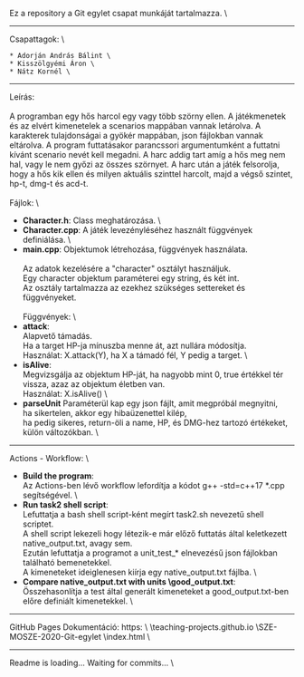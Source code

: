 Ez a repository a Git egylet csapat munkáját tartalmazza. \

---

Csapattagok: \

	* Adorján András Bálint \
	* Kisszölgyémi Áron \
	* Nátz Kornél \

---

Leírás: \
 \
A programban egy hős harcol egy vagy több szörny ellen. A játékmenetek és az elvért kimenetelek a scenarios mappában vannak letárolva. A karakterek tulajdonságai a gyökér mappában, json fájlokban vannak eltárolva. A program futtatásakor parancssori argumentumként a futtatni kívánt scenario nevét kell megadni. A harc addig tart amíg a hős meg nem hal, vagy le nem győzi az összes szörnyet. A harc után a játék felsorolja, hogy a hős kik ellen és milyen aktuális szinttel harcolt, majd a végső szintet, hp-t, dmg-t és acd-t. \
 \
Fájlok: \
*	**Character.h**: Class meghatározása. \
*	**Character.cpp**: A játék levezényléséhez használt függvények definiálása. \
*	**main.cpp**: Objektumok létrehozása, függvények használata. \
 \
Az adatok kezelésére a "character" osztályt használjuk. \
Egy character objektum paraméterei egy string, és két int. \
Az osztály tartalmazza az ezekhez szükséges settereket és függvényeket. \
 \
Függvények: \
*	**attack**: \
		Alapvető támadás. \
		Ha a target HP-ja mínuszba menne át, azt nullára módosítja. \
		Használat: X.attack(Y), ha X a támadó fél, Y pedig a target. \
*	**isAlive**: \
		Megvizsgálja az objektum HP-ját, ha nagyobb mint 0, true értékkel tér vissza, azaz az objektum életben van. \
		Használat: X.isAlive() \
*	**parseUnit**
		Paraméterül kap egy json fájlt, amit megpróbál megnyitni, \
			ha sikertelen, akkor egy hibaüzenettel kilép, \
			ha pedig sikeres, return-öli a name, HP, és DMG-hez tartozó értékeket, külön változókban. \

---

Actions - Workflow: \
*	**Build the program**: \
		Az Actions-ben lévő workflow lefordítja a kódot g++ -std=c++17 *.cpp segítségével. \
*	**Run task2 shell script**: \
		Lefuttatja a bash shell script-ként megírt task2.sh nevezetű shell scriptet. \
		A shell script lekezeli hogy létezik-e már előző futtatás által keletkezett native_output.txt, avagy sem. \
		Ezután lefuttatja a programot a unit_test_* elnevezésű json fájlokban található bemenetekkel. \
		A kimeneteket ideiglenesen kiírja egy native_output.txt fájlba. \
*	**Compare native_output.txt with units \good_output.txt**: \
		Összehasonlítja a test által generált kimeneteket a good_output.txt-ben előre definiált kimenetekkel. \

---

GitHub Pages Dokumentáció: https: \ \teaching-projects.github.io \SZE-MOSZE-2020-Git-egylet \index.html \

---

Readme is loading... Waiting for commits... \ 

